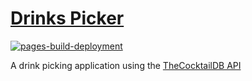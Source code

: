 # [Drinks Picker](https://rascaltwo.github.io/DrinkPicker/)

[![pages-build-deployment](https://github.com/RascalTwo/DrinkPicker/actions/workflows/pages/pages-build-deployment/badge.svg)](https://rascaltwo.github.io/DrinkPicker/)

A drink picking application using the [TheCocktailDB API](https://www.thecocktaildb.com/api.php)